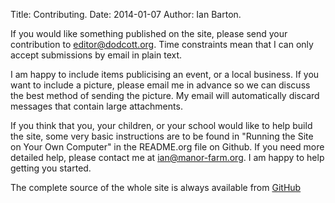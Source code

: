Title: Contributing.
Date: 2014-01-07
Author: Ian Barton.

If you would like something published on the site, please send your
contribution to editor@dodcott.org. Time constraints mean that I can
only accept submissions by email in plain text.

I am happy to include items publicising an event, or a local
business. If you want to include a picture, please email me in advance
so we can discuss the best method of sending the picture. My email
will automatically discard messages that contain large attachments.

If you think that you, your children, or your school would like to
help build the site, some very basic instructions are to be found in
"Running the Site on Your Own Computer" in the README.org file on
Github. If you need more detailed help, please contact me at
ian@manor-farm.org. I am happy to help getting you started.

The complete source of the whole site is always available from [GitHub](https://github.com/geekinthesticks/dodcott-cum-wilkesley)
